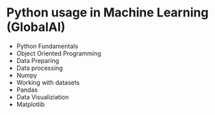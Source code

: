 # Python usage in Machine Learning (GlobalAI)
- Python Fundamentals
- Object Oriented Programming
- Data Preparing
- Data processing 
- Numpy
- Working with datasets
- Pandas
- Data Visualiziation
- Matplotlib
